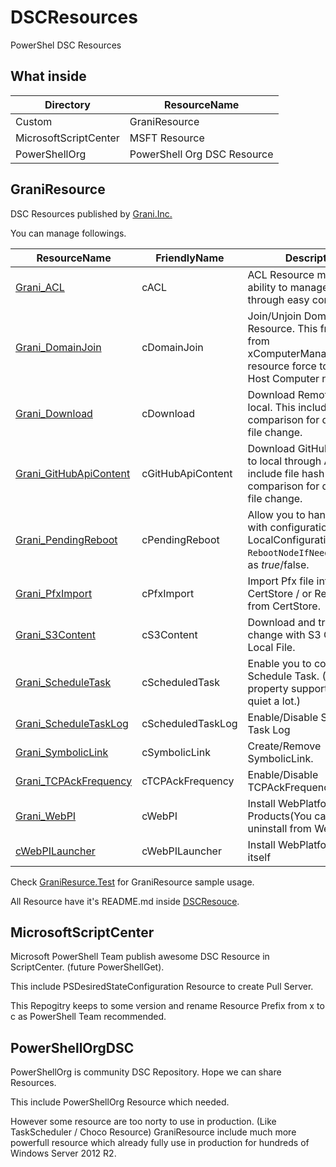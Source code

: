DSCResources
============

PowerShel DSC Resources

What inside
----

Directory|ResourceName
----|----
Custom|GraniResource
MicrosoftScriptCenter|MSFT Resource
PowerShellOrg|PowerShell Org DSC Resource

GraniResource
----

DSC Resources published  by [Grani.Inc.](http://grani.jp/)

You can manage followings.

ResourceName|FriendlyName|Description
----|----|----
[Grani_ACL](https://github.com/guitarrapc/DSCResources/tree/master/Custom/GraniResource/DSCResources/Grani_ACL)|cACL|ACL Resource make you ability to manage ACL through easy configuration.
[Grani_DomainJoin](https://github.com/guitarrapc/DSCResources/tree/master/Custom/GraniResource/DSCResources/Grani_DomainJoin)|cDomainJoin|Join/Unjoin Domain Resource. This free you from xComputerManagement resource force to specify Host Computer name.
[Grani_Download](https://github.com/guitarrapc/DSCResources/tree/master/Custom/GraniResource/DSCResources/Grani_Download)|cDownload|Download Remote file to local. This include file hash comparison for detecting file change.
[Grani_GitHubApiContent](https://github.com/guitarrapc/DSCResources/tree/master/Custom/GraniResource/DSCResources/Grani_GitHubApiContent)|cGitHubApiContent|Download GitHub content to local through API. This include file hash comparison for detecting file change.
[Grani_PendingReboot](https://github.com/guitarrapc/DSCResources/tree/master/Custom/GraniResource/DSCResources/Grani_PendingReboot) | cPendingReboot | Allow you to handle reboot with configuration both LocalConfigurationManager ```RebootNodeIfNeeded``` setting as $true/$false.
[Grani_PfxImport](https://github.com/guitarrapc/DSCResources/tree/master/Custom/GraniResource/DSCResources/Grani_PfxImport)|cPfxImport|Import Pfx file into desired CertStore / or Remove pfx from CertStore.
[Grani_S3Content](https://github.com/guitarrapc/DSCResources/tree/master/Custom/GraniResource/DSCResources/Grani_S3Content)|cS3Content|Download and track change with S3 Object and Local File.
[Grani_ScheduleTask](https://github.com/guitarrapc/DSCResources/tree/master/Custom/GraniResource/DSCResources/Grani_ScheduleTask)|cScheduledTask|Enable you to configure Schedule Task. (Not all property supported, but quiet a lot.)
[Grani_ScheduleTaskLog](https://github.com/guitarrapc/DSCResources/tree/master/Custom/GraniResource/DSCResources/Grani_ScheduleTaskLog)|cScheduledTaskLog|Enable/Disable Scheduled Task Log
[Grani_SymbolicLink](https://github.com/guitarrapc/DSCResources/tree/master/Custom/GraniResource/DSCResources/Grani_SymbolicLink)| cSymbolicLink | Create/Remove SymbolicLink.
[Grani_TCPAckFrequency](https://github.com/guitarrapc/DSCResources/tree/master/Custom/GraniResource/DSCResources/Grani_TCPAckFrequency)|cTCPAckFrequency|Enable/Disable TCPAckFrequency
[Grani_WebPI](https://github.com/guitarrapc/DSCResources/tree/master/Custom/GraniResource/DSCResources/Grani_WebPI)|cWebPI|Install WebPlatformInstaller Products(You cannot uninstall from WebPI)
[cWebPILauncher](https://github.com/guitarrapc/DSCResources/tree/master/Custom/GraniResource/DSCResources/cWebPILauncher)|cWebPILauncher|Install WebPlatformInstaller itself

Check [GraniResurce.Test](https://github.com/guitarrapc/DSCResources/tree/master/Custom/GraniResource.Test) for GraniResource sample usage.

All Resource have it's README.md inside [DSCResouce](https://github.com/guitarrapc/DSCResources/tree/master/Custom/GraniResource/DSCResources).

MicrosoftScriptCenter
----

Microsoft PowerShell Team publish awesome DSC Resource in ScriptCenter. (future PowerShellGet).

This include PSDesiredStateConfiguration Resource to create Pull Server.

This Repogitry keeps to some version and rename Resource Prefix from x to c as PowerShell Team recommended.


PowerShellOrgDSC
----

PowerShellOrg is community DSC Repository. Hope we can share Resources.

This include PowerShellOrg Resource which needed. 

However some resource are too norty to use in production. (Like TaskScheduler / Choco Resource)  GraniResource include much more powerfull resource which already fully use in production for hundreds of Windows Server 2012 R2.
